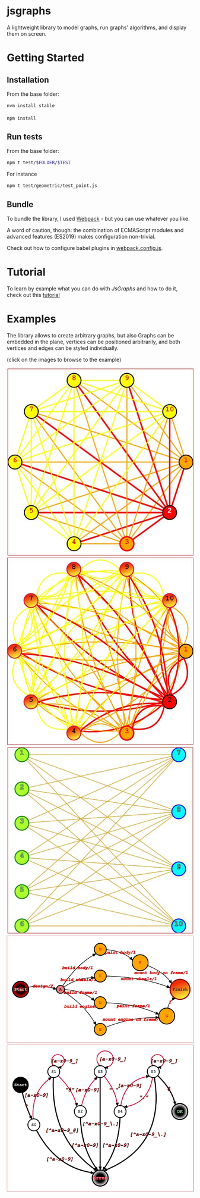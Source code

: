 # jsgraphs
A lightweight library to model graphs, run graphs' algorithms, and display them on screen.

# Getting Started

## Installation

From the base folder:

```bash
nvm install stable

npm install
```

## Run tests

From the base folder:

```bash
npm t test/$FOLDER/$TEST
```

For instance

```bash
npm t test/geometric/test_point.js
```

## Bundle

To bundle the library, I used [Webpack](https://webpack.js.org) - but you can use whatever you like.

A word of caution, though: the combination of ECMAScript modules and advanced features (ES2019) makes configuration non-trivial.

Check out how to configure babel plugins in [webpack.config.js](./webpack.config.js).

# Tutorial

To learn by example what you can do with _JsGraphs_ and how to do it, check out this [tutorial](./readme/tutorial.md)

# Examples

The library allows to create arbitrary graphs, but also
Graphs can be embedded in the plane, vertices can be positioned arbitrarily, and both vertices and edges can be styled individually.

(click on the images to browse to the example)

[![Complete Graph](readme/img/complete.jpg)![Same Complete Graph, with arc rather than segments](readme/img/complete_arcs.jpg)](readme/examples.md#complete-graphs)
[![Bipartite Complete Graph](readme/img/bipartite_complete.jpg)](readme/examples.md#complete-bipartite-graphs)
[![DAG](readme/img/dag.jpg)](readme/examples.md#dag)
[![FSA](readme/img/regex_fsa.jpg)](readme/examples.md#regex-finite-state-automaton)